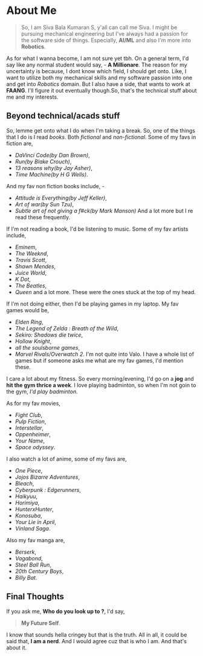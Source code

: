 # About Me

 >So, I am Siva Bala Kumaran S, y'all can call me Siva. I might be pursuing mechanical engineering but I've always had a passion for the software side of things. Especially, **AI/ML** and also I'm more into **Robotics**.
 
 As for what I wanna become, I am not sure yet tbh. On a general term, I'd say like any normal student would say, -  **A Millionare**. The reason for my uncertainty is because, I dont know which field, I should get onto. Like, I want to utilize both my mechanical skills and my software passion into one and get into *Robotics* domain. But I also have a side, that wants to work at **FAANG**. I'll figure it out eventually though.So, that's the technical stuff about me and my interests. 
 ## Beyond technical/acads stuff
 
 So, lemme get onto what I do when I'm taking a break. So, one of the things that I do is I read *books*. Both *fictional* and *non-fictional*. Some of my favs in fiction are, 
 - *DaVinci Code(by Dan Brown)*, 
 - *Run(by Blake Crouch)*, 
 - *13 reasons why(by Jay Asher)*,
 - *Time Machine(by H G Wells)*. 
 
And my fav non fiction books include, -
- *Attitude is Everything(by Jeff Keller)*, 
 - *Art of war(by Sun Tzu)*,
 - *Subtle art of not giving a f#ck(by Mark Manson)* 
And a lot more but I re read these frequently. 
 
 If I'm not reading a book, I'd be listening to music. Some of my fav artists include, 
- *Eminem*,
- *The Weeknd*,
- *Travis Scott*,
- *Shawn Mendes*,
- *Juice World*,
- *K Dot*,
- *The Beatles*,
- *Queen* 
and a lot more. These were the ones stuck at the top of my head.

If I'm not doing either, then I'd be playing games in my laptop. My fav games would be, 
- *Elden Ring*,
- *The Legend of Zelda : Breath of the Wild*, 
- *Sekiro: Shadows die twice*,
- *Hollow Knight*, 
- *all the soulsborne games*,
- *Marvel Rivals/Overwatch 2*. 
I'm not quite into Valo. I have a whole list of games but if someone asks me what are my fav games, I'd mention these. 

I care a lot about my fitness. So every morning/evening, I'd go on a **jog** and **hit the gym thrice a week**. I love playing badminton, so when I'm not goin to the gym, *I'd play badminton*.

As for my fav movies, 
- *Fight Club*, 
- *Pulp Fiction*, 
- *Interstellar*,
- *Oppenheimer*,
- *Your Name*,
- *Space odyssey*. 
 
I also watch a lot of anime, some of my favs are, 
- *One Piece*,
- *Jojos Bizarre Adventures*, 
- *Bleach*,
- *Cyberpunk : Edgerunners*,
- *Haikyuu*,
- *Horimiya*,
- *HunterxHunter*,
- *Konosuba*,
- *Your Lie in April*,
- *Vinland Saga*. 

Also my fav manga are, 
- *Berserk*,
- *Vagabond*,
- *Steel Ball Run*,
- *20th Century Boys*,
- *Billy Bat*. 

## Final Thoughts
If you ask me, **Who do you look up to ?**, I'd say, 
>**My Future Self**. 

I know that sounds hella cringey but that is the truth. All in all, it could be said that, **I am a nerd**. And I would agree cuz that is who I am. And that's about it.
